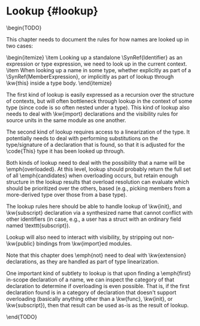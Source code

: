 Lookup {#lookup}
======

\begin{TODO}

This chapter needs to document the rules for how names are looked up in two cases:

\begin{itemize}
\item Looking up a standalone \SynRef{Identifier} as an expression or type expression, we need to look up in the current context.
\item When looking up a name in some type, whether explicitly as part of a \SynRef{MemberExpression}, or implicitly as part of lookup through \kw{this} inside a type body.
\end{itemize}

The first kind of lookup is easily expressed as a recursion over the structure of contexts, but will often bottleneck through lookup in the context of some type (since code is so often nested under a type).
This kind of lookup also needs to deal with \kw{import} declarations and the visibility rules for source units in the same module as one another.

The second kind of lookup requires access to a linearization of the type.
It potentially needs to deal with performing substitutions on the type/signature of a declaration that is found, so that it is adjusted for the \code{This} type it has been looked up through.

Both kinds of lookup need to deal with the possibility that a name will be \emph{overloaded}.
At this level, lookup should probably return the full set of all \emph{candidates} when overloading occurs, but retain enough structure in the lookup results that overload resolution can evaluate which should be prioritized over the others, based (e.g., picking members from a more-derived type over those from a base type).

The lookup rules here should be able to handle lookup of \kw{init}, and \kw{subscript} declaration via a synthesized name that cannot conflict with other identifiers (in case, e.g., a user has a struct with an ordinary field named \texttt{subscript}).

Lookup will also need to interact with visibility, by stripping out non-\kw{public} bindings from \kw{import}ed modules.

Note that this chapter does \emph{not} need to deal with \kw{extension} declarations, as they are handled as part of type linearization.

One important kind of subtlety to lookup is that upon finding a \emph{first} in-scope declaration of a name, we can inspect the category of that declaration to determine if overloading is even possible.
That is, if the first declaration found is in a category of declaration that doesn't support overloading (basically anything other than a \kw{func}, \kw{init}, or \kw{subscript}), then that result can be used as-is as the result of lookup.

\end{TODO}
